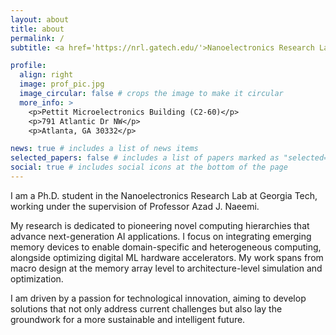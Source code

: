 ```yaml
---
layout: about
title: about
permalink: /
subtitle: <a href='https://nrl.gatech.edu/'>Nanoelectronics Research Lab</a>. Georgia Tech. GA. USA.

profile:
  align: right
  image: prof_pic.jpg
  image_circular: false # crops the image to make it circular
  more_info: >
    <p>Pettit Microelectronics Building (C2-60)</p>
    <p>791 Atlantic Dr NW</p>
    <p>Atlanta, GA 30332</p>

news: true # includes a list of news items
selected_papers: false # includes a list of papers marked as "selected={true}"
social: true # includes social icons at the bottom of the page
---
```



I am a Ph.D. student in the Nanoelectronics Research Lab at Georgia Tech, working under the supervision of Professor Azad J. Naeemi.

My research is dedicated to pioneering novel computing hierarchies that advance next-generation AI applications. I focus on integrating emerging memory devices to enable domain-specific and heterogeneous computing, alongside optimizing digital ML hardware accelerators. My work spans from macro design at the memory array level to architecture-level simulation and optimization.

I am driven by a passion for technological innovation, aiming to develop solutions that not only address current challenges but also lay the groundwork for a more sustainable and intelligent future.